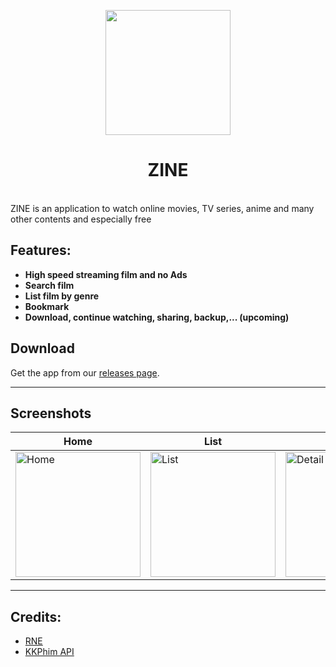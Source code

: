 <p align="center">
 <img width=200px height=200px src="https://github.com/user-attachments/assets/ab439311-122d-41a0-9b99-0f57cc13e702"/>
</p>

<h1 align="center"> ZINE </h1>

<br/>ZINE is an application to watch online movies, TV series, anime and many other contents and especially free

## Features:

- **High speed streaming film and no Ads**
- **Search film**
- **List film by genre**
- **Bookmark**
- **Download, continue watching, sharing, backup,... (upcoming)**

## Download
Get the app from our [releases page](https://github.com/lngdao/zine-app/releases).

---

## Screenshots

| Home                                                                                                                | List                                                                                                                | Detail                                                                                                                | Search                                                                         |
| ------------------------------------------------------------------------------------------------------------------- | ------------------------------------------------------------------------------------------------------------------- | --------------------------------------------------------------------------------------------------------------------- | ------------------------------------------------------------------------------ |
| <img src="https://github.com/user-attachments/assets/68c24477-7710-4edd-ace6-b79082bf74c7" alt="Home" width="200"/> | <img src="https://github.com/user-attachments/assets/0a5d6417-89bd-46a9-96ec-c442119fae2b" alt="List" width="200"/> | <img src="https://github.com/user-attachments/assets/dfd3071a-c22f-429e-987f-ab88188ed5cc" alt="Detail" width="200"/> | <img src="https://github.com/user-attachments/assets/7d59ff6f-4f81-4e13-a892-87d756bf3935" alt="Search" width="200"/> |

---

## Credits:

- [RNE](https://github.com/studio-hysteric/react-native-essential)
- [KKPhim API](https://www.kkphim.vip/)
